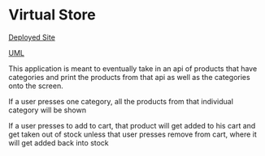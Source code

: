 # Virtual Store

[Deployed Site](https://main--glittery-longma-8db8d9.netlify.app/)

[UML](./virtual-store.png)

This application is meant to eventually take in an api of products that have categories and print the products from that api as well as the categories onto the screen.

If a user presses one category, all the products from that individual category will be shown

If a user presses to add to cart, that product will get added to his cart and get taken out of stock unless that user presses remove from cart, where it will get added back into stock